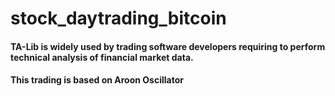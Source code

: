 # stock_daytrading_bitcoin
#### TA-Lib is widely used by trading software developers requiring to perform technical analysis of financial market data.
#### This trading is based on Aroon Oscillator
